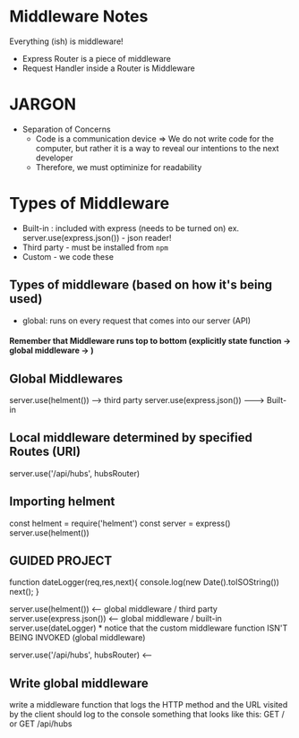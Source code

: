  
# Middleware Notes 
Everything (ish) is middleware!
- Express Router is a piece of middleware 
- Request Handler inside a Router is Middleware 


# JARGON
* Separation of Concerns
     - Code is a communication device => We do not write code for the computer, but rather it is a way to reveal our intentions to the next developer
     - Therefore, we must optiminize for readability 


# Types of Middleware
- Built-in : included with express (needs to be turned on)
     ex. server.use(express.json()) - json reader!
- Third party - must be installed from `npm`
- Custom - we code these 


## Types of middleware (based on how it's being used)
- global: runs on every request that comes into our server (API)


#### Remember that Middleware runs top to bottom (explicitly state function -> global middleware ->  )
## Global Middlewares
server.use(helment())           -->     third party
server.use(express.json())      ---> Built-in

## Local middleware determined by specified Routes (URI) 
server.use('/api/hubs', hubsRouter)


## Importing helment
const helment = require('helment')
const server = express()
server.use(helment())







## GUIDED PROJECT
function dateLogger(req,res,next){
     console.log(new Date().toISOString())
     next();
}

server.use(helment())                   <-- global middleware / third party 
server.use(express.json())              <-- global middleware / built-in
server.use(dateLogger)                  * notice that the custom middleware function ISN'T BEING INVOKED (global middleware)

server.use('/api/hubs', hubsRouter)     <-- 






## Write global middleware 
write a middleware function that logs the  HTTP method and the URL visited by the client
should log to the console something that looks like this: GET / or GET /api/hubs






